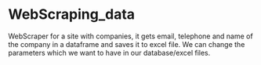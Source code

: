 ﻿# WebScraping_data
WebScraper for a site with companies, it gets email, telephone and name of the company in a dataframe and saves it to excel file.
We can change the parameters which we want to have in our database/excel files.

